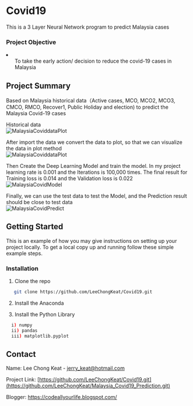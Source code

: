 # Covid19
This is a 3 Layer Neural Network program to predict Malaysia cases

<h3>Project Objective</h3>
<li>
	<ul>To take the early action/ decision to reduce the covid-19 cases in Malaysia </ul>
</li>

## Project Summary
Based on Malaysia historical data（Active cases, MCO, MCO2, MCO3, CMCO, RMCO, Recover1, Public Holiday and election) to predict the Malaysia Covid-19 cases 

Historical data
<br/>
<img alt="MalaysiaCoviddataPlot" src="https://raw.githubusercontent.com/LeeChongKeat/Malaysia_Covid19_Prediction/main/Img/data.PNG" />

After import the data we convert the data to plot, so that we can visualize the data in plot method<br/>
<img alt="MalaysiaCoviddataPlot" src="https://raw.githubusercontent.com/LeeChongKeat/Malaysia_Covid19_Prediction/main/Img/dataPlot.PNG?raw=true" />

Then Create the Deep Learning Model and train the model. In my project learning rate is 0.001 and the Iterations is 100,000 times. The final result for Training loss is 0.014 and the Validation loss is 0.022
<br/>
<img alt="MalaysiaCovidModel" src="https://raw.githubusercontent.com/LeeChongKeat/Malaysia_Covid19_Prediction/main/Img/train.PNG?raw=true" />

Finally, we can use the test data to test the Model, and the Prediction result should be close to test data<br/>
<img alt="MalaysiaCovidPredict" src="https://raw.githubusercontent.com/LeeChongKeat/Malaysia_Covid19_Prediction/main/Img/Predict.PNG?raw=true" />


## Getting Started
This is an example of how you may give instructions on setting up your project locally. To get a local copy up and running follow these simple example steps.


### Installation
1. Clone the repo
```sh
   git clone https://github.com/LeeChongKeat/Covid19.git
 ```
2. Install the Anaconda

3. Install the Python Library
 ```sh
   i) numpy
   ii) pandas
   iii) matplotlib.pyplot
   ```

## Contact
Name: Lee Chong Keat - jerry_keat@hotmail.com

Project Link: [https://github.com/LeeChongKeat/Covid19.git](https://github.com/LeeChongKeat/Malaysia_Covid19_Prediction.git)

Blogger: https://codeallyourlife.blogspot.com/
